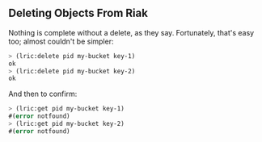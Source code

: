 ## Deleting Objects From Riak

Nothing is complete without a delete, as they say. Fortunately, that's easy too; almost couldn't be simpler:

```lisp
> (lric:delete pid my-bucket key-1)
ok
> (lric:delete pid my-bucket key-2)
ok
```

And then to confirm:

```lisp
> (lric:get pid my-bucket key-1)
#(error notfound)
> (lric:get pid my-bucket key-2)
#(error notfound)
```